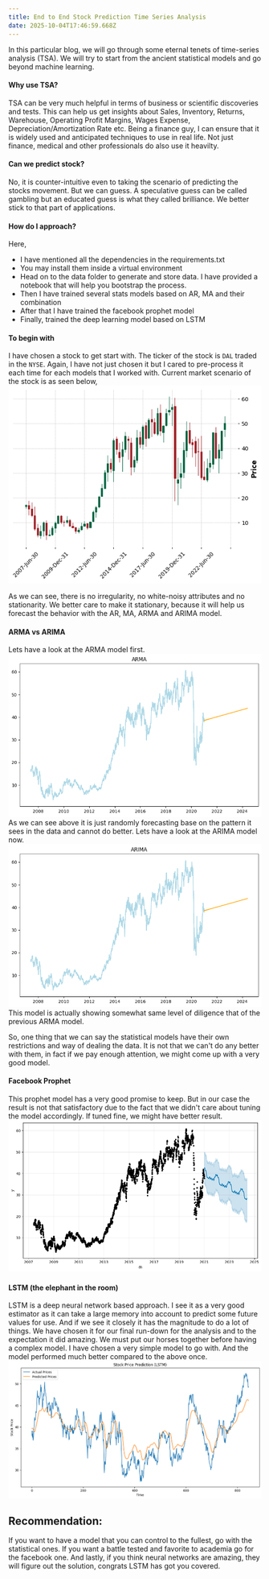 ```yaml
---
title: End to End Stock Prediction Time Series Analysis
date: 2025-10-04T17:46:59.668Z
---
```


In this particular blog, we will go through some eternal tenets of time-series analysis (TSA). We will try to start from the ancient statistical models and go beyond machine learning.

#### Why use TSA?
TSA can be very much helpful in terms of business or scientific discoveries and tests. This can help us get insights about Sales, Inventory, Returns, Warehouse, Operating Profit Margins, Wages Expense, Depreciation/Amortization Rate etc. Being a finance guy, I can ensure that it is widely used and anticipated techniques to use in real life. Not just finance, medical and other professionals do also use it heavilty.

#### Can we predict stock?
No, it is counter-intuitive even to taking the scenario of predicting the stocks movement. But we can guess. A speculative guess can be called gambling but an educated guess is what they called brilliance. We better stick to that part of applications.

#### How do I approach?
Here,
- I have mentioned all the dependencies in the requirements.txt
- You may install them inside a virtual environment
- Head on to the data folder to generate and store data. I have provided a notebook that will help you bootstrap the process.
- Then I have trained several stats models based on AR, MA and their combination
- After that I have trained the facebook prophet model
- Finally, trained the deep learning model based on LSTM

#### To begin with
I have chosen a stock to get start with. The ticker of the stock is `DAL` traded in the `NYSE`.
Again, I have not just chosen it but I cared to pre-process it each time for each models that I worked with.
Current market scenario of the stock is as seen below,
![DAL_overall_market.png](https://raw.githubusercontent.com/AmitPress/tinymind-blog/main/assets/images/2025-10-04/1759599178952.png)

As we can see, there is no irregularity, no white-noisy attributes and no stationarity.
We better care to make it stationary, because it will help us forecast the behavior with the AR, MA, ARMA and ARIMA model.

#### ARMA vs ARIMA
Lets have a look at the ARMA model first.
![arma.png](https://raw.githubusercontent.com/AmitPress/tinymind-blog/main/assets/images/2025-10-04/1759599347088.png)
As we can see above it is just randomly forecasting base on the pattern it sees in the data and cannot do better.
Lets have a look at the ARIMA model now.
![arima.png](https://raw.githubusercontent.com/AmitPress/tinymind-blog/main/assets/images/2025-10-04/1759599463435.png)
This model is actually showing somewhat same level of diligence that of the previous ARMA model.

So, one thing that we can say the statistical models have their own restrictions and way of dealing the data. It is not that we can't do any better with them, in fact if we pay enough attention, we might come up with a very good model.

#### Facebook Prophet
This prophet model has a very good promise to keep. But in our case the result is not that satisfactory due to the fact that we didn't care about tuning the model accordingly. If tuned fine, we might have better result.
![prophet.png](https://raw.githubusercontent.com/AmitPress/tinymind-blog/main/assets/images/2025-10-04/1759599661390.png)

#### LSTM (the elephant in the room)
LSTM is a deep neural network based approach. I see it as a very good estimator as it can take a large memory into account to predict some future values for use. And if we see it closely it has the magnitude to do a lot of things.
We have chosen it for our final run-down for the analysis and to the expectation it did amazing. We must put our horses together before having a complex model. I have chosen a very simple model to go with. And the model performed much better compared to the above once.
![lstm.png](https://raw.githubusercontent.com/AmitPress/tinymind-blog/main/assets/images/2025-10-04/1759599885190.png)


## Recommendation:
If you want to have a model that you can control to the fullest, go with the statistical ones. If you want a battle tested and favorite to academia go for the facebook one. And lastly, if you think neural networks are amazing, they will figure out the solution, congrats LSTM has got you covered. 
